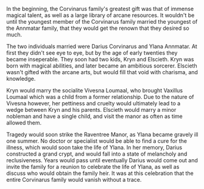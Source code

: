 In the beginning, the Corvinarus family's greatest gift was that of immense magical talent, as well as a large library of arcane resources. It wouldn't be until the youngest member of the Corvinarus family married the youngest of the Annmatar family, that they would get the renown that they desired so much.

The two individuals married were Darius Corvinarus and Ylana Annmatar. At first they didn't see eye to eye, but by the age of early twenties they became inseperable. They soon had two kids, Kryn and Elscieth. Kryn was born with magical abilities, and later became an ambitious sorcerer. Elscieth  wasn't gifted with the arcane arts, but would fill that void with charisma, and knowledge.

Kryn would marry the socialite Vivesna Loumaal, who brought Vaxillus Loumaal which was a child from a former relationship. Due to the nature of Vivesna however, her pettiness and cruelty would ultimately lead to a wedge between Kryn and his parents. Elscieth would marry a minor nobleman and have a single child, and visit the manor as often as time allowed them.

Tragedy would soon strike the Raventree Manor, as Ylana became gravely ill one summer. No doctor or specialist would be able to find a cure for the illness, which would soon take the life of Ylana. In her memory, Darius constructed a grand crypt, and would fall into a state of melancholy and reclusiveness. Years would pass until eventually Darius would come out and invite the family for a reunion to celebrate the life of Ylana, as well as discuss who would obtain the family heir. It was at this celebration that the entire Corvinarus family would vanish without a trace.